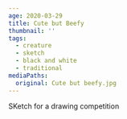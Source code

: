 ```yaml
---
age: 2020-03-29
title: Cute but Beefy
thumbnail: ''
tags:
  - creature
  - sketch
  - black and white
  - traditional
mediaPaths:
  original: Cute but beefy.jpg
---
```

SKetch for a drawing competition